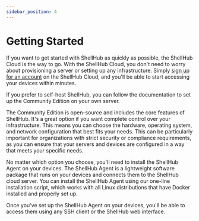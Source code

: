 ```yaml
---
sidebar_position: 4
---
```


# Getting Started

If you want to get started with ShellHub as quickly as possible,
the ShellHub Cloud is the way to go. With the ShellHub Cloud,
you don't need to worry about provisioning a server or setting up any infrastructure.
Simply [sign up for an account](https://cloud.shellhub.io/sign-up) on the ShellHub Cloud,
and you'll be able to start accessing your devices within minutes.

If you prefer to self-host ShellHub, you can follow the documentation
to set up the Community Edition on your own server.

The Community Edition is open-source and includes the core features of ShellHub.
It's a great option if you want complete control over your infrastructure.
This means you can choose the hardware, operating system, and network configuration
that best fits your needs. This can be particularly important for organizations
with strict security or compliance requirements, as you can ensure that your servers
and devices are configured in a way that meets your specific needs.

No matter which option you choose, you'll need to install the ShellHub Agent on your devices.
The ShellHub Agent is a lightweight software package that runs on your devices and connects
them to the ShellHub cloud server. You can install the ShellHub Agent using our one-line installation script,
which works with all Linux distributions that have Docker installed and properly set up.

Once you've set up the ShellHub Agent on your devices,
you'll be able to access them using any SSH client or the ShellHub web interface.
